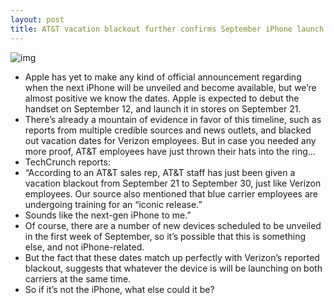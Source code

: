 ```yaml
---
layout: post
title: AT&T vacation blackout further confirms September iPhone launch
---
```

![img](http://media.idownloadblog.com/wp-content/uploads/2012/02/att.jpg)
* Apple has yet to make any kind of official announcement regarding when the next iPhone will be unveiled and become available, but we’re almost positive we know the dates. Apple is expected to debut the handset on September 12, and launch it in stores on September 21.
* There’s already a mountain of evidence in favor of this timeline, such as reports from multiple credible sources and news outlets, and blacked out vacation dates for Verizon employees. But in case you needed any more proof, AT&T employees have just thrown their hats into the ring…
* TechCrunch reports:
* “According to an AT&T sales rep, AT&T staff has just been given a vacation blackout from September 21 to September 30, just like Verizon employees. Our source also mentioned that blue carrier employees are undergoing training for an “iconic release.”
* Sounds like the next-gen iPhone to me.”
* Of course, there are a number of new devices scheduled to be unveiled in the first week of September, so it’s possible that this is something else, and not iPhone-related.
* But the fact that these dates match up perfectly with Verizon’s reported blackout, suggests that whatever the device is will be launching on both carriers at the same time.
* So if it’s not the iPhone, what else could it be?


